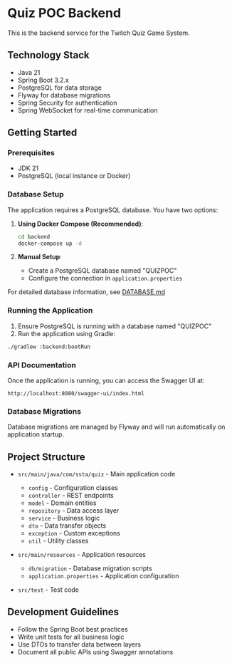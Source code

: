 # Quiz POC Backend

This is the backend service for the Twitch Quiz Game System.

## Technology Stack

- Java 21
- Spring Boot 3.2.x
- PostgreSQL for data storage
- Flyway for database migrations
- Spring Security for authentication
- Spring WebSocket for real-time communication

## Getting Started

### Prerequisites

- JDK 21
- PostgreSQL (local instance or Docker)

### Database Setup

The application requires a PostgreSQL database. You have two options:

1. **Using Docker Compose (Recommended)**:
   ```bash
   cd backend
   docker-compose up -d
   ```

2. **Manual Setup**:
    - Create a PostgreSQL database named "QUIZPOC"
    - Configure the connection in `application.properties`

For detailed database information, see [DATABASE.md](DATABASE.md)

### Running the Application

1. Ensure PostgreSQL is running with a database named "QUIZPOC"
2. Run the application using Gradle:

```bash
./gradlew :backend:bootRun
```

### API Documentation

Once the application is running, you can access the Swagger UI at:

```
http://localhost:8080/swagger-ui/index.html
```

### Database Migrations

Database migrations are managed by Flyway and will run automatically on application startup.

## Project Structure

- `src/main/java/com/ssta/quiz` - Main application code
    - `config` - Configuration classes
    - `controller` - REST endpoints
    - `model` - Domain entities
    - `repository` - Data access layer
    - `service` - Business logic
    - `dto` - Data transfer objects
    - `exception` - Custom exceptions
    - `util` - Utility classes

- `src/main/resources` - Application resources
    - `db/migration` - Database migration scripts
    - `application.properties` - Application configuration

- `src/test` - Test code

## Development Guidelines

- Follow the Spring Boot best practices
- Write unit tests for all business logic
- Use DTOs to transfer data between layers
- Document all public APIs using Swagger annotations
